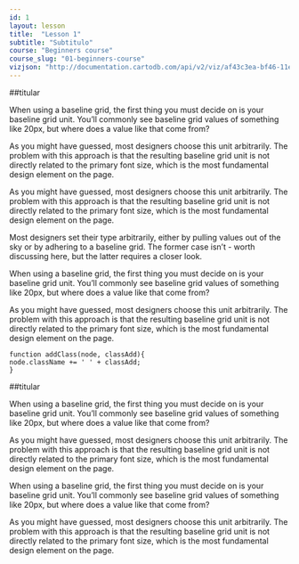 ```yaml
---
id: 1
layout: lesson
title:  "Lesson 1"
subtitle: "Subtitulo"
course: "Beginners course"
course_slug: "01-beginners-course"
vizjson: "http://documentation.cartodb.com/api/v2/viz/af43c3ea-bf46-11e3-8153-0edbca4b5057/viz.json"
---
```



##titular

When using a baseline grid, the first thing you must decide on is your baseline grid unit. You’ll commonly see baseline grid values of something like 20px, but where does a value like that come from?

As you might have guessed, most designers choose this unit arbitrarily. The problem with this approach is that the resulting baseline grid unit is not directly related to the primary font size, which is the most fundamental design element on the page.

As you might have guessed, most designers choose this unit arbitrarily. The problem with this approach is that the resulting baseline grid unit is not directly related to the primary font size, which is the most fundamental design element on the page.

Most designers set their type arbitrarily, either by pulling values out of the sky or by adhering to a baseline grid. The former case isn’t - worth discussing here, but the latter requires a closer look.

When using a baseline grid, the first thing you must decide on is your baseline grid unit. You’ll commonly see baseline grid values of something like 20px, but where does a value like that come from?

As you might have guessed, most designers choose this unit arbitrarily. The problem with this approach is that the resulting baseline grid unit is not directly related to the primary font size, which is the most fundamental design element on the page.

<div class="lss-code">
<pre>
<code>function addClass(node, classAdd){
node.className += ' ' + classAdd;
}</code>
</pre>
</div>


##titular

When using a baseline grid, the first thing you must decide on is your baseline grid unit. You’ll commonly see baseline grid values of something like 20px, but where does a value like that come from?

As you might have guessed, most designers choose this unit arbitrarily. The problem with this approach is that the resulting baseline grid unit is not directly related to the primary font size, which is the most fundamental design element on the page.

When using a baseline grid, the first thing you must decide on is your baseline grid unit. You’ll commonly see baseline grid values of something like 20px, but where does a value like that come from?

As you might have guessed, most designers choose this unit arbitrarily. The problem with this approach is that the resulting baseline grid unit is not directly related to the primary font size, which is the most fundamental design element on the page.



